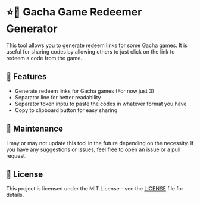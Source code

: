 # ⭐️🔗 Gacha Game Redeemer Generator

This tool allows you to generate redeem links for some Gacha games. It is useful for sharing codes by allowing others to just click on the link to redeem a code from the game.

## 🚀 Features

- Generate redeem links for Gacha games (For now just 3)
- Separator line for better readability
- Separator token inptu to paste the codes in whatever format you have
- Copy to clipboard button for easy sharing

## 🔧 Maintenance
I may or may not update this tool in the future depending on the necessity. If you have any suggestions or issues, feel free to open an issue or a pull request.

## 📄 License
This project is licensed under the MIT License - see the [LICENSE](LICENSE) file for details.
